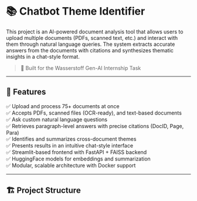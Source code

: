 # 📚 Chatbot Theme Identifier

This project is an AI-powered document analysis tool that allows users to upload multiple documents (PDFs, scanned text, etc.) and interact with them through natural language queries. The system extracts accurate answers from the documents with citations and synthesizes thematic insights in a chat-style format.

> 🎯 Built for the Wasserstoff Gen-AI Internship Task

---

## 🚀 Features

✅ Upload and process 75+ documents at once  
✅ Accepts PDFs, scanned files (OCR-ready), and text-based documents  
✅ Ask custom natural language questions  
✅ Retrieves paragraph-level answers with precise citations (DocID, Page, Para)  
✅ Identifies and summarizes cross-document themes  
✅ Presents results in an intuitive chat-style interface  
✅ Streamlit-based frontend with FastAPI + FAISS backend  
✅ HuggingFace models for embeddings and summarization  
✅ Modular, scalable architecture with Docker support

---

## 🏗️ Project Structure


